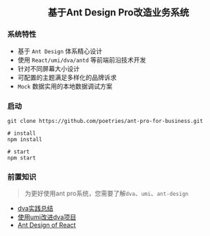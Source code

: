 <h2 align="center">基于Ant Design Pro改造业务系统 </h2>

### 系统特性

- 基于 `Ant Design` 体系精心设计
- 使用 `React/umi/dva/antd` 等前端前沿技术开发
- 针对不同屏幕大小设计
- 可配置的主题满足多样化的品牌诉求
- `Mock` 数据实用的本地数据调试方案

### 启动

```shell
git clone https://github.com/poetries/ant-pro-for-business.git

# install 
npm install

# start
npm start
```

### 前置知识

> 为更好使用ant pro系统，您需要了解`dva`、`umi`、`ant-design`

- [dva实践总结](http://blog.poetries.top/2018/09/05/dva/)
- [使用umi改进dva项目](http://blog.poetries.top/2018/09/06/umi-dva/)
- [Ant Design of React](https://ant.design/docs/react/introduce-cn)